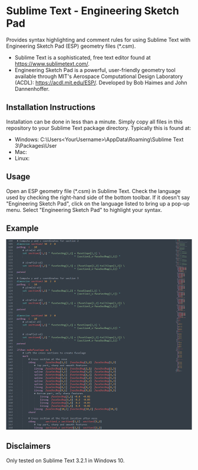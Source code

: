 # Sublime Text - Engineering Sketch Pad
Provides syntax highlighting and comment rules for using Sublime Text with Engineering Sketch Pad (ESP) geometry files (\*.csm).

* Sublime Text is a sophisticated, free text editor found at https://www.sublimetext.com/.
* Engineering Sketch Pad is a powerful, user-friendly geometry tool available through MIT's Aerospace Computational Design Laboratory (ACDL): https://acdl.mit.edu/ESP/. Developed by Bob Haimes and John Dannenhoffer.

## Installation Instructions
Installation can be done in less than a minute. Simply copy all files in this repository to your Sublime Text package directory. Typically this is found at:

* Windows: C:\Users\<YourUsername>\AppData\Roaming\Sublime Text 3\Packages\User
* Mac:
* Linux:

## Usage
Open an ESP geometry file (\*.csm) in Sublime Text. Check the language used by checking the right-hand side of the bottom toolbar. If it doesn't say "Engineering Sketch Pad", click on the language listed to bring up a pop-up menu. Select "Engineering Sketch Pad" to highlight your syntax.

## Example
![Example](example.png)

## Disclaimers
Only tested on Sublime Text 3.2.1 in Windows 10.
